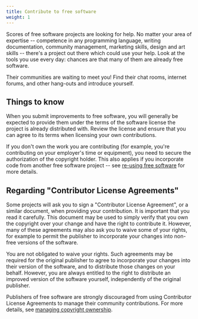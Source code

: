 ```yaml
---
title: Contribute to free software
weight: 1
---
```


Scores of free software projects are looking for help. No matter your area of
expertise -- competence in any programming language, writing documentation,
community management, marketing skills, design and art skills -- there's a
project out there which could use your help. Look at the tools you use every
day: chances are that many of them are already free software.

Their communities are waiting to meet you! Find their chat rooms, internet
forums, and other hang-outs and introduce yourself.

## Things to know

When you submit improvements to free software, you will generally be expected to
provide them under the terms of the software license the project is already
distributed with. Review the license and ensure that you can agree to its terms
when licensing your own contributions.

If you don't own the work you are contributing (for example, you're contributing
on your employer's time or equipment), you need to secure the authorization of
the copyright holder. This also applies if you incorporate code from another
free software project -- see <nobr>[re-using free software][0]</nobr> for
more details.

[0]: /learn/participate/derived-works/

## Regarding "Contributor License Agreements"

Some projects will ask you to sign a "Contributor License Agreement", or a
similar document, when providing your contribution. It is important that you
read it carefully. This document may be used to simply verify that you own the
copyright over your change and have the right to contribute it. However, many of
these agreements may also ask you to waive some of your rights, for example to
permit the publisher to incorporate your changes into non-free versions of the
software.

You are not obligated to waive your rights. Such agreements may be required for
the original publisher to agree to incorporate your changes into their version
of the software, and to distribute those changes on your behalf. However, you
are always entitled to the right to distribute an improved version of the
software yourself, independently of the original publisher.

Publishers of free software are strongly discouraged from using Contributor
License Agreements to manage their community contributions. For more details,
see [managing copyright ownership][1].

[1]: /learn/participate/copyright-ownership/
